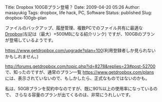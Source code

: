 Title: Dropbox 100GBプラン登場？
Date: 2009-04-20 05:26
Author: masayukig
Tags: dropbox, life hack, PC, Software
Status: published
Slug: dropbox-100gb-plan

ファイルのバックアップ、履歴管理、複数PCでのファイル共有に最適な
[Dropbox](https://www.getdropbox.com/referrals/NTQ1NjE1MTk)(左記は（最大）+500MBになる紹介リンク)
ですが、100GBのプランが登場しているようです。

<https://www.getdropbox.com/upgrade?plan=100>(利用登録者しか見られないかもしれません。)

<http://forums.getdropbox.com/topic.php?id=8278&replies=23#post-52700>
で、知ったのですが、通常のプラン一覧
<https://www.getdropbox.com/plans>
には、表示されていないので、もしかしたら、正式なものではないのかも。

私は、50GBプランを契約中なのですが、既に90%以上の使用率になっているので、
さらなる容量のプランが出てくるのは、非常にうれしいです。
